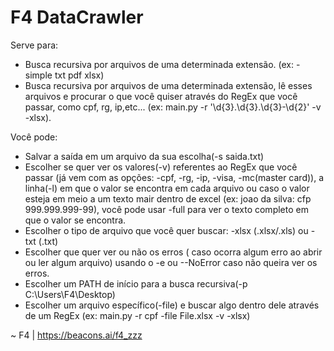 # F4 DataCrawler

Serve para:
  - Busca recursiva por arquivos de uma determinada extensão. (ex: -simple txt pdf xlsx)
  - Busca recursiva por arquivos de uma determinada extensão, lê esses arquivos e procurar o que você quiser através do RegEx que você passar, como cpf, rg, ip,etc... (ex: main.py -r '\d{3}\.\d{3}\.\d{3}-\d{2}' -v -xlsx).     

Você pode:
  - Salvar a saída em um arquivo da sua escolha(-s saida.txt)
  - Escolher se quer ver os valores(-v) referentes ao RegEx que você passar (já vem com as opções: -cpf, -rg, -ip, -visa, -mc(master card)), a linha(-l) em que o valor se encontra em cada arquivo ou caso o valor esteja em meio a um texto mair dentro de excel (ex: joao da silva: cfp 999.999.999-99), você pode usar -full para ver o texto completo em que o valor se encontra.
  - Escolher o tipo de arquivo que você quer buscar: -xlsx (.xlsx/.xls) ou -txt (.txt)
  - Escolher que quer ver ou não os erros ( caso ocorra algum erro ao abrir ou ler algum arquivo) usando o -e ou --NoError caso não queira ver os erros.
  - Escolher um PATH de início para a busca recursiva(-p C:\Users\F4\Desktop)
  - Escolher um arquivo específico(-file) e buscar algo dentro dele através de um RegEx (ex: main.py -r cpf -file File.xlsx -v -xlsx)

~ F4 | https://beacons.ai/f4_zzz
